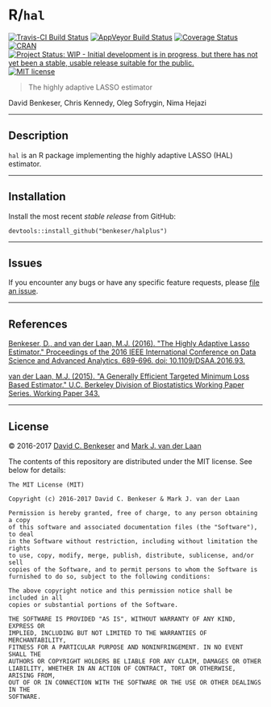 # R/`hal`

[![Travis-CI Build Status](https://travis-ci.org/benkeser/halplus.svg?branch=master)](https://travis-ci.org/benkeser/halplus)
[![AppVeyor Build  Status](https://ci.appveyor.com/api/projects/status/github/benkeser/halplus?branch=master&svg=true)](https://ci.appveyor.com/project/benkeser/halplus)
[![Coverage Status](https://img.shields.io/codecov/c/github/benkeser/halplus/master.svg)](https://codecov.io/github/benkeser/halplus?branch=master)
[![CRAN](http://www.r-pkg.org/badges/version/halplus)](http://www.r-pkg.org/pkg/halplus)
[![Project Status: WIP - Initial development is in progress, but there has not yet been a stable, usable release suitable for the public.](http://www.repostatus.org/badges/latest/wip.svg)](http://www.repostatus.org/#wip)
[![MIT license](http://img.shields.io/badge/license-MIT-brightgreen.svg)](http://opensource.org/licenses/MIT)

> The highly adaptive LASSO estimator

David Benkeser, Chris Kennedy, Oleg Sofrygin, Nima Hejazi

---

## Description

`hal` is an R package implementing the highly adaptive LASSO (HAL) estimator.

---

## Installation

<!---
For standard use, install from [CRAN](https://cran.r-project.org/):
  ```
  install.packages("hal")
  ```
--->

Install the most recent _stable release_ from GitHub:
  ```
  devtools::install_github("benkeser/halplus")
  ```

---

## Issues

If you encounter any bugs or have any specific feature requests, please [file an
issue](https://github.com/benkeser/halplus/issues).

---

## References

[Benkeser, D., and van der Laan, M.J. (2016). "The Highly Adaptive Lasso
Estimator." Proceedings of the 2016 IEEE International Conference on Data
Science and Advanced Analytics. 689-696. doi:
10.1109/DSAA.2016.93.](http://ieeexplore.ieee.org/document/7796956/)

[van der Laan, M.J. (2015). "A Generally Efficient Targeted Minimum Loss
Based Estimator." U.C. Berkeley Division of Biostatistics Working Paper Series.
Working Paper 343.](http://biostats.bepress.com/ucbbiostat/paper343)

---

## License

&copy; 2016-2017 [David C. Benkeser](http://www.benkeserstatistics.com) and
[Mark J. van der Laan](https://www.stat.berkeley.edu/~laan/)

The contents of this repository are distributed under the MIT license. See
below for details:
```
The MIT License (MIT)

Copyright (c) 2016-2017 David C. Benkeser & Mark J. van der Laan

Permission is hereby granted, free of charge, to any person obtaining a copy
of this software and associated documentation files (the "Software"), to deal
in the Software without restriction, including without limitation the rights
to use, copy, modify, merge, publish, distribute, sublicense, and/or sell
copies of the Software, and to permit persons to whom the Software is
furnished to do so, subject to the following conditions:

The above copyright notice and this permission notice shall be included in all
copies or substantial portions of the Software.

THE SOFTWARE IS PROVIDED "AS IS", WITHOUT WARRANTY OF ANY KIND, EXPRESS OR
IMPLIED, INCLUDING BUT NOT LIMITED TO THE WARRANTIES OF MERCHANTABILITY,
FITNESS FOR A PARTICULAR PURPOSE AND NONINFRINGEMENT. IN NO EVENT SHALL THE
AUTHORS OR COPYRIGHT HOLDERS BE LIABLE FOR ANY CLAIM, DAMAGES OR OTHER
LIABILITY, WHETHER IN AN ACTION OF CONTRACT, TORT OR OTHERWISE, ARISING FROM,
OUT OF OR IN CONNECTION WITH THE SOFTWARE OR THE USE OR OTHER DEALINGS IN THE
SOFTWARE.
```
